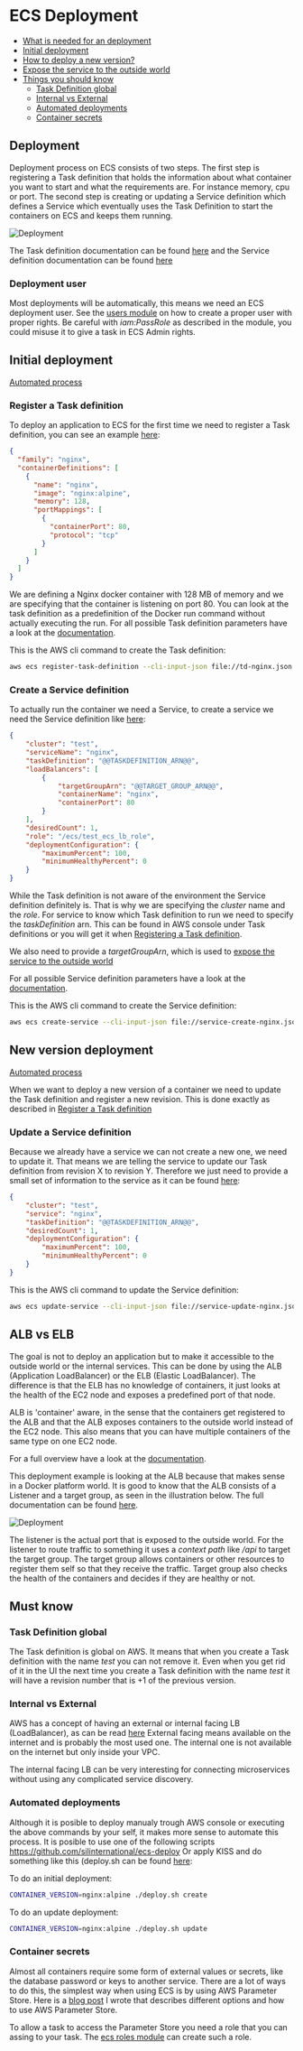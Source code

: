 # ECS Deployment

* [What is needed for an deployment](#deployment)
* [Initial deployment](#initial-deployment)
* [How to deploy a new version?](#new-version-deployment)
* [Expose the service to the outside world](#alb-vs-elb)
* [Things you should know](#must-know)
  * [Task Definition global](#task-definition-global)
  * [Internal vs External](#internal-vs-external)
  * [Automated deployments](#automated-deployments)
  * [Container secrets](#container-secrets)

## Deployment

Deployment process on ECS consists of two steps.
The first step is registering a Task definition that holds the information about what container you want to start and what the requirements are. For instance memory, cpu or port. The second step is creating or updating a Service definition which defines a Service which eventually uses the Task Definition to start the containers on ECS and keeps them running.

![Deployment](../img/deployment.png)

The Task definition documentation can be found [here](http://docs.aws.amazon.com/AmazonECS/latest/developerguide/task_definitions.html) and the Service definition documentation can be found [here](http://docs.aws.amazon.com/AmazonECS/latest/developerguide/scheduling_tasks.html)

### Deployment user

Most deployments will be automatically, this means we need an ECS deployment user. See the [users module](../modules/users/main.tf) on how to create a proper user with proper rights. Be careful with *iam:PassRole* as described in the module, you could misuse it to give a task in ECS Admin rights.

## Initial deployment

[Automated process](#automated-deployments)

### Register a Task definition

To deploy an application to ECS for the first time we need to register a Task definition, you can see an example [here](td-nginx.json):

```json
{
  "family": "nginx",
  "containerDefinitions": [
    {
      "name": "nginx",
      "image": "nginx:alpine",
      "memory": 128,
      "portMappings": [
        {
          "containerPort": 80,
          "protocol": "tcp"
        }
      ]
    }
  ]
}
```

We are defining a Nginx docker container with 128 MB of memory and we are specifying that the container is listening on port 80. You can look at the task definition as a predefinition of the Docker run command without actually executing the run. For all possible Task definition parameters have a look at the [documentation](http://docs.aws.amazon.com/AmazonECS/latest/developerguide/task_definition_parameters.html).

This is the AWS cli command to create the Task definition:

```bash
aws ecs register-task-definition --cli-input-json file://td-nginx.json
```

### Create a Service definition

To actually run the container we need a Service, to create a service we need the Service definition like [here](service-create-nginx.json):

```json
{
    "cluster": "test",
    "serviceName": "nginx",
    "taskDefinition": "@@TASKDEFINITION_ARN@@",
    "loadBalancers": [
        {
            "targetGroupArn": "@@TARGET_GROUP_ARN@@",
            "containerName": "nginx",
            "containerPort": 80
        }
    ],
    "desiredCount": 1,
    "role": "/ecs/test_ecs_lb_role",
    "deploymentConfiguration": {
        "maximumPercent": 100,
        "minimumHealthyPercent": 0
    }
}
```

While the Task definition is not aware of the environment the Service definition definitely is. That is why we are specifying the *cluster* name and the *role*. For service to know which Task definition to run we need to specify the *taskDefinition* arn. This can be found in AWS console under Task definitions or you will get it when [Registering a Task definition](#register-a-task-definition).

We also need to provide a *targetGroupArn*, which is used to [expose the service to the outside world](#alb-vs-elb)

For all possible Service definition parameters have a look at the [documentation](http://docs.aws.amazon.com/AmazonECS/latest/developerguide/service_definition_paramters.html).

This is the AWS cli command to create the Service definition:

```bash
aws ecs create-service --cli-input-json file://service-create-nginx.json
```

## New version deployment

[Automated process](#automated-deployments)

When we want to deploy a new version of a container we need to update the Task definition and register a new revision. This is done exactly as described in [Register a Task definition](#register-a-task-definition)

### Update a Service definition

Because we already have a service we can not create a new one, we need to update it. That means we are telling the service to update our Task definition from revision X to revision Y. Therefore we just need to provide a small set of information to the service as it can be found [here](service-update-nginx.json):

```json
{
    "cluster": "test",
    "service": "nginx",
    "taskDefinition": "@@TASKDEFINITION_ARN@@",
    "desiredCount": 1,
    "deploymentConfiguration": {
        "maximumPercent": 100,
        "minimumHealthyPercent": 0
    }
}
```

This is the AWS cli command to update the Service definition:

```bash
aws ecs update-service --cli-input-json file://service-update-nginx.json
```

## ALB vs ELB

The goal is not to deploy an application but to make it accessible to the outside world or the internal services. This can be done by using the ALB (Application LoadBalancer) or the ELB (Elastic LoadBalancer). The difference is that the ELB has no knowledge of containers, it just looks at the health of the EC2 node and exposes a predefined port of that node.

ALB is 'container' aware, in the sense that the containers get registered to the ALB and that the ALB exposes containers to the outside world instead of the EC2 node. This also means that you can have multiple containers of the same type on one EC2 node.

For a full overview have a look at the [documentation](http://docs.aws.amazon.com/AmazonECS/latest/developerguide/service-load-balancing.html).

This deployment example is looking at the ALB because that makes sense in a Docker platform world. It is good to know that the ALB consists of a Listener and a target group, as seen in the illustration below. The full documentation can be found [here](http://docs.aws.amazon.com/elasticloadbalancing/latest/application/introduction.html).

![Deployment](../img/alb.png)

The listener is the actual port that is exposed to the outside world. For the listener to route traffic to something it uses a *context path* like */api* to target the target group. The target group allows containers or other resources to register them self so that they receive the traffic. Target group also checks the health of the containers and decides if they are healthy or not.

## Must know

### Task Definition global

The Task definition is global on AWS. It means that when you create a Task definition with the name *test* you can not remove it. Even when you get rid of it in the UI the next time you create a Task definition with the name *test* it will have a revision number that is +1 of the previous version.

### Internal vs External

AWS has a concept of having an external or internal facing LB (LoadBalancer), as can be read [here](http://docs.aws.amazon.com/elasticloadbalancing/latest/classic/elb-internal-load-balancers.html) External facing means available on the internet and is probably the most used one. The internal one is not available on the internet but only inside your VPC.

The internal facing LB can be very interesting for connecting microservices without using any complicated service discovery.

### Automated deployments

Although it is posible to deploy manualy trough AWS console or executing the above commands by your self, it makes more sense to automate this process. It is posible to use one of the following scripts <https://github.com/silinternational/ecs-deploy>
Or apply KISS and do something like this (deploy.sh can be found [here](deploy.sh):

To do an initial deployment:

```bash
CONTAINER_VERSION=nginx:alpine ./deploy.sh create
```

To do an update deployment:

```bash
CONTAINER_VERSION=nginx:alpine ./deploy.sh update
```

### Container secrets

Almost all containers require some form of external values or secrets, like the database password or keys to another service. There are a lot of ways to do this, the simplest way when using ECS is by using AWS Parameter Store. Here is a [blog post](http://blog.coralic.nl/2017/03/22/docker-container-secrets-on-aws-ecs/) I wrote that describes different options and how to use AWS Parameter Store.

To allow a task to access the Parameter Store you need a role that you can assing to your task. The [ecs roles module](../modules/ecs_roles/main.tf) can create such a role.
